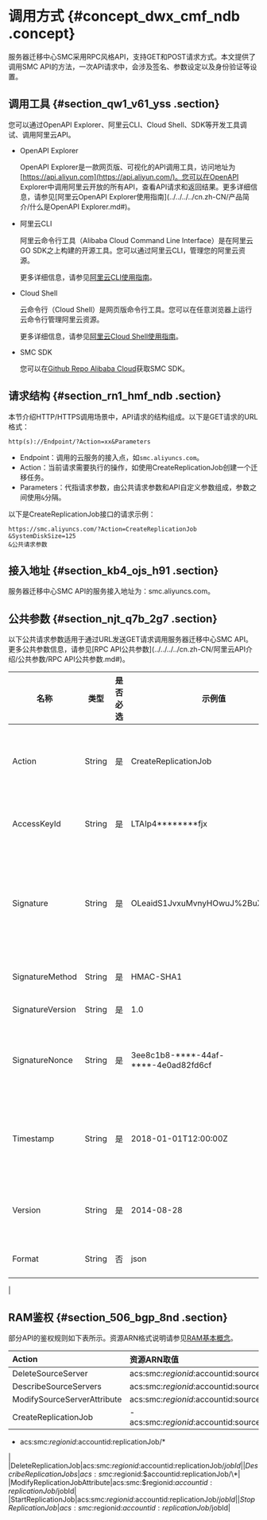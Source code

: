 # 调用方式 {#concept_dwx_cmf_ndb .concept}

服务器迁移中心SMC采用RPC风格API，支持GET和POST请求方式。本文提供了调用SMC API的方法，一次API请求中，会涉及签名、参数设定以及身份验证等设置。

## 调用工具 {#section_qw1_v61_yss .section}

您可以通过OpenAPI Explorer、阿里云CLI、Cloud Shell、SDK等开发工具调试、调用阿里云API。

-   OpenAPI Explorer

    OpenAPI Explorer是一款网页版、可视化的API调用工具，访问地址为[https://api.aliyun.com](https://api.aliyun.com/)。您可以在OpenAPI Explorer中调用阿里云开放的所有API，查看API请求和返回结果。更多详细信息，请参见[阿里云OpenAPI Explorer使用指南](../../../../cn.zh-CN/产品简介/什么是OpenAPI Explorer.md#)。

-   阿里云CLI

    阿里云命令行工具（Alibaba Cloud Command Line Interface）是在阿里云GO SDK之上构建的开源工具。您可以通过阿里云CLI，管理您的阿里云资源。

    更多详细信息，请参见[阿里云CLI使用指南](https://help.aliyun.com/document_detail/66653.html)。

-   Cloud Shell

    云命令行（Cloud Shell）是网页版命令行工具。您可以在任意浏览器上运行云命令行管理阿里云资源。

    更多详细信息，请参见[阿里云Cloud Shell使用指南](https://help.aliyun.com/document_detail/90256.html?)。

-   SMC SDK

    您可以在[Github Repo Alibaba Cloud](https://github.com/aliyun/aliyun-openapi-java-sdk)获取SMC SDK。


## 请求结构 {#section_rn1_hmf_ndb .section}

本节介绍HTTP/HTTPS调用场景中，API请求的结构组成。以下是GET请求的URL格式：

``` {#codeblock_4f2_ppk_qsz}
http(s)://Endpoint/?Action=xx&Parameters
```

-   Endpoint：调用的云服务的接入点，如`smc.aliyuncs.com`。
-   Action：当前请求需要执行的操作，如使用CreateReplicationJob创建一个迁移任务。
-   Parameters：代指请求参数，由公共请求参数和API自定义参数组成，参数之间使用`&`分隔。

以下是CreateReplicationJob接口的请求示例：

``` {#codeblock_j23_x97_sxz}
https://smc.aliyuncs.com/?Action=CreateReplicationJob
&SystemDiskSize=125
&公共请求参数
```

## 接入地址 {#section_kb4_ojs_h91 .section}

服务器迁移中心SMC API的服务接入地址为：smc.aliyuncs.com。

## 公共参数 {#section_njt_q7b_2g7 .section}

以下公共请求参数适用于通过URL发送GET请求调用服务器迁移中心SMC API。更多公共参数信息，请参见[RPC API公共参数](../../../../cn.zh-CN/阿里云API介绍/公共参数/RPC API公共参数.md#)。

|名称|类型|是否必选|示例值|描述|
|--|--|----|---|--|
|Action|String|是|CreateReplicationJob|API的名称。取值请参见[API 概览](cn.zh-CN/API参考/API 概览.md#)。|
|AccessKeyId|String|是|LTAIp4\*\*\*\*\*\*\*\*fjx|访问密钥ID。更多详情，请参见[创建AccessKey](../../../../cn.zh-CN/通用参考/创建AccessKey.md#)。|
|Signature|String|是|OLeaidS1JvxuMvnyHOwuJ%2BuX5qY%3D|您的签名。关于RPC风格的API签名，请参见[RPC API签名](../../../../cn.zh-CN/阿里云API介绍/签名机制/RPC API签名.md#)。|
|SignatureMethod|String|是|HMAC-SHA1|签名方式。取值：HMAC-SHA1。|
|SignatureVersion|String|是|1.0|签名算法版本。取值：1.0。|
|SignatureNonce|String|是|3ee8c1b8-\*\*\*\*-44af-\*\*\*\*-4e0ad82fd6cf|签名唯一随机数。用于防止网络重放攻击，建议您每一次请求都使用不同的随机数。|
|Timestamp|String|是|2018-01-01T12:00:00Z|请求的时间戳。按照[ISO8601](cn.zh-CN/API参考/附录/时间格式.md#)标准表示，并使用UTC+0时间，格式为`yyyy-MM-ddTHH:mm:ssZ`。|
|Version|String|是|2014-08-28|API的版本号，格式为`YYYY-MM-DD`。取值：2019-06-01。|
|Format|String|否|json|返回参数的语言类型。取值：json | xml。 默认值：json。

 |

## RAM鉴权 {#section_506_bgp_8nd .section}

部分API的鉴权规则如下表所示。资源ARN格式说明请参见[RAM基本概念](../../../../cn.zh-CN/产品简介/基本概念.md#)。

|Action|资源ARN取值|
|:-----|:------|
|DeleteSourceServer|acs:smc:$regionid:$accountid:sourceServer/$sourceId|
|DescribeSourceServers|acs:smc:$regionid:$accountid:sourceServer/\*|
|ModifySourceServerAttribute|acs:smc:$regionid:$accountid:sourceServer/$sourceId|
|CreateReplicationJob| -   acs:smc:$regionid:$accountid:sourceServer/$sourceId
-   acs:smc:$regionid:$accountid:replicationJob/\*

 |
|DeleteReplicationJob|acs:smc:$regionid:$accountid:replicationJob/$jobId|
|DescribeReplicationJobs|acs:smc:$regionid:$accountid:replicationJob/\*|
|ModifyReplicationJobAttribute|acs:smc:$regionid:$accountid:replicationJob/$jobId|
|StartReplicationJob|acs:smc:$regionid:$accountid:replicationJob/$jobId|
|StopReplicationJob|acs:smc:$regionid:$accountid:replicationJob/$jobId|

